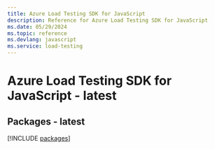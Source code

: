 ```yaml
---
title: Azure Load Testing SDK for JavaScript
description: Reference for Azure Load Testing SDK for JavaScript
ms.date: 05/29/2024
ms.topic: reference
ms.devlang: javascript
ms.service: load-testing
---
```

# Azure Load Testing SDK for JavaScript - latest
## Packages - latest
[!INCLUDE [packages](load-testing-index.md)]